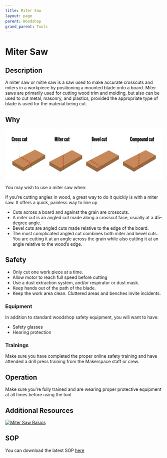 ```yaml
---
title: Miter Saw
layout: page
parent: Woodshop
grand_parent: Tools
---
```


# Miter Saw

## Description

<!-- ![Band Saw](/assets/images/tools/band_saw.jpeg) -->

A miter saw or mitre saw is a saw used to make accurate crosscuts and miters in a workpiece by positioning a mounted blade onto a board. Miter saws are primarily used for cutting wood trim and molding, but also can be used to cut metal, masonry, and plastics, provided the appropriate type of blade is used for the material being cut.

## Why

![Miter Saw Cut](/assets/images/mitersaw_cuts_example.jpg)

You may wish to use a miter saw when:

If you’re cutting angles in wood, a great way to do it quickly is with a miter saw. It offers a quick, painless way to line up

- Cuts across a board and against the grain are crosscuts.
- A miter cut is an angled cut made along a crosscut face, usually at a 45-degree angle.
- Bevel cuts are angled cuts made relative to the edge of the board.
- The most complicated angled cut combines both miter and bevel cuts. You are cutting it at an angle across the grain while also cutting it at an angle relative to the wood’s edge.

## Safety

- Only cut one work piece at a time.
- Allow motor to reach full speed before cutting
- Use a dust extraction system, and/or respirator or dust mask.
- Keep hands out of the path of the blade.
- Keep the work area clean. Cluttered areas and benches invite incidents.

### Equipment

In addition to standard woodshop safety equipment, you will want to have:

- Safety glasses
- Hearing protection

### Trainings

Make sure you have completed the proper online safety training and have attended a drill press training from the Makerspace staff or crew.

## Operation

Make sure you're fully trained and are wearing proper protective equipment at all times before using the tool.

## Additional Resources

[![Miter Saw Basics](https://img.youtube.com/vi/If1MNas5i5E/0.jpg)](https://youtu.be/If1MNas5i5E "Miter Saw Basics")

## SOP

You can download the latest SOP [here](/assets/sops/MiterSaw/SOP_MiterSaw.docx)
